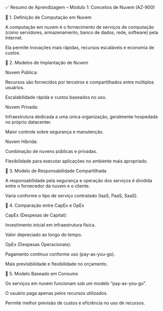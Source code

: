 ✅ Resumo de Aprendizagem – Módulo 1: Conceitos de Nuvem (AZ-900)

📌 1. Definição de Computação em Nuvem

A computação em nuvem é o fornecimento de serviços de computação (como servidores, armazenamento, banco de dados, rede, software) pela Internet.

Ela permite inovações mais rápidas, recursos escaláveis e economia de custos.

📌 2. Modelos de Implantação de Nuvem

Nuvem Pública:

Recursos são fornecidos por terceiros e compartilhados entre múltiplos usuários.

Escalabilidade rápida e custos baseados no uso.

Nuvem Privada:

Infraestrutura dedicada a uma única organização, geralmente hospedada no próprio datacenter.

Maior controle sobre segurança e manutenção.

Nuvem Híbrida:

Combinação de nuvens públicas e privadas.

Flexibilidade para executar aplicações no ambiente mais apropriado.

📌 3. Modelo de Responsabilidade Compartilhada

A responsabilidade pela segurança e operação dos serviços é dividida entre o fornecedor da nuvem e o cliente.

Varia conforme o tipo de serviço contratado (IaaS, PaaS, SaaS).

📌 4. Comparação entre CapEx e OpEx

CapEx (Despesas de Capital):

Investimento inicial em infraestrutura física.

Valor depreciado ao longo do tempo.

OpEx (Despesas Operacionais):

Pagamento contínuo conforme uso (pay-as-you-go).

Mais previsibilidade e flexibilidade no orçamento.

📌 5. Modelo Baseado em Consumo

Os serviços em nuvem funcionam sob um modelo “pay-as-you-go”.

O usuário paga apenas pelos recursos utilizados.

Permite melhor previsão de custos e eficiência no uso de recursos.
